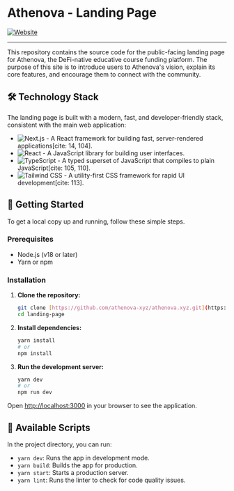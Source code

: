 # Athenova - Landing Page

[![Website](https://img.shields.io/badge/Live_Site-athenova.xyz-8A2BE2?style=for-the-badge)](https://athenova.xyz)

---

This repository contains the source code for the public-facing landing page for Athenova, the DeFi-native educative course funding platform. The purpose of this site is to introduce users to Athenova's vision, explain its core features, and encourage them to connect with the community.

## 🛠️ Technology Stack

The landing page is built with a modern, fast, and developer-friendly stack, consistent with the main web application:

-   ![Next.js](https://img.shields.io/badge/-Next.js-000000?style=flat-square&logo=next.js) - A React framework for building fast, server-rendered applications[cite: 14, 104].
-   ![React](https://img.shields.io/badge/-React-61DAFB?style=flat-square&logo=react) - A JavaScript library for building user interfaces.
-   ![TypeScript](https://img.shields.io/badge/-TypeScript-3178C6?style=flat-square&logo=typescript) - A typed superset of JavaScript that compiles to plain JavaScript[cite: 105, 110].
-   ![Tailwind CSS](https://img.shields.io/badge/-Tailwind_CSS-38B2AC?style=flat-square&logo=tailwind-css) - A utility-first CSS framework for rapid UI development[cite: 113].

## 🏁 Getting Started

To get a local copy up and running, follow these simple steps.

### Prerequisites

-   Node.js (v18 or later)
-   Yarn or npm

### Installation

1.  **Clone the repository:**
    ```bash
    git clone [https://github.com/athenova-xyz/athenova.xyz.git](https://github.com/athenova-xyz/.git)
    cd landing-page
    ```

2.  **Install dependencies:**
    ```bash
    yarn install
    # or
    npm install
    ```

3.  **Run the development server:**
    ```bash
    yarn dev
    # or
    npm run dev
    ```

Open [http://localhost:3000](http://localhost:3000) in your browser to see the application.

## 📜 Available Scripts

In the project directory, you can run:

-   `yarn dev`: Runs the app in development mode.
-   `yarn build`: Builds the app for production.
-   `yarn start`: Starts a production server.
-   `yarn lint`: Runs the linter to check for code quality issues.
